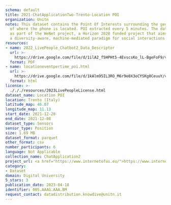 ```yaml
---
schema: default
title: 2021-ChatApplicationTwo-Trento-Location POI
organization: Unitn
notes: This dataset contains the Point Of Interests surrounding the geocoordinates
  of where the phone is located. POI extracted every 5 minutes. The dataset was collected
  as part of the WeNet project, a Horizon 2020 funded project that aims at developing
  a diversity-aware, machine-mediated paradigm for social interactions.
resources:
- name: 2022_LivePeople_Chatbot2_Data_Descriptor
  url: >-
    https://drive.google.com/file/d/1ilA2_f5HPHt5-4EvscsKo_lL-BgeFoF9/view?usp=sharing
  format: PDF
- name: locationeventpertime_poi.html
  url: >-
    https://drive.google.com/file/d/1kAlm95IL3RO_M6r9e0X3oCYSKg0CeuuY/view?usp=sharing
  format: html
license: >-
  ./././resources/2023LivePeopleLicense.html
dataset_name: Location POI
location: Trento (Italy)
latitude_map: 46.07
longitude_map: 11.13
start_date: 2021-12-20
end_date: 2021-12-08
dataset_type: Sensors
sensor_type: Position
size: 1.69 MB
dataset_format: parquet
other_format: csv
number_participants: 6
language: Not Applicable
collection_name: ChatApplication2
project_url: <a href="https://www.internetofus.eu/">https://www.internetofus.eu/</a>
category:
- Dataset
domain: Digital University
5_stars: 3
publication_date: 2023-04-18
identifier: 005.AAAG.AAA.BM
request_contact: datadistribution.knowdive@unitn.it
---
```

